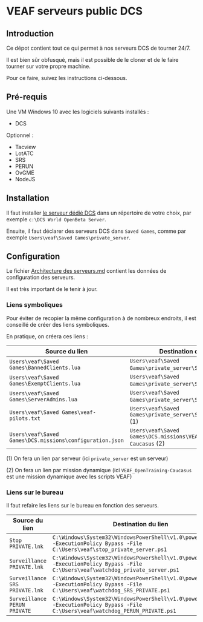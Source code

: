 # VEAF serveurs public DCS

## Introduction

Ce dépot contient tout ce qui permet à nos serveurs DCS de tourner 24/7.

Il est bien sûr obfusqué, mais il est possible de le cloner et de le faire tourner sur votre propre machine.

Pour ce faire, suivez les instructions ci-dessous.

## Pré-requis

Une VM Windows 10 avec les logiciels suivants installés :
- DCS

Optionnel :
- Tacview
- LotATC
- SRS
- PERUN
- OvGME
- NodeJS

## Installation

Il faut installer [le serveur dédié DCS](https://www.digitalcombatsimulator.com/en/downloads/world/server_beta/) dans un répertoire de votre choix, par exemple `c:\DCS World OpenBeta Server`.

Ensuite, il faut déclarer des serveurs DCS dans `Saved Games`, comme par exemple `Users\veaf\Saved Games\private_server`.

## Configuration

Le fichier [Architecture des serveurs.md](Architecture%20des%20serveurs.md) contient les données de configuration des serveurs.

Il est très important de le tenir à jour.

### Liens symboliques

Pour éviter de recopier la même configuration à de nombreux endroits, il est conseillé de créer des liens symboliques.

En pratique, on créera ces liens :

|Source du lien|Destination du lien|
|---|---|
|`Users\veaf\Saved Games\BannedClients.lua`|`Users\veaf\Saved Games\private_server\Slmod` (1)|
|`Users\veaf\Saved Games\ExemptClients.lua`|`Users\veaf\Saved Games\private_server\Slmod` (1)|
|`Users\veaf\Saved Games\ServerAdmins.lua`|`Users\veaf\Saved Games\private_server\Slmod` (1)|
|`Users\veaf\Saved Games\veaf-pilots.txt`|`Users\veaf\Saved Games\private_server\Scripts\Hooks` (1)|
|`Users\veaf\Saved Games\DCS.missions\configuration.json`|`Users\veaf\Saved Games\DCS.missions\VEAF_OpenTraining-Caucasus` (2)|

(1) On fera un lien par serveur (ici `private_server` est un serveur)

(2) On fera un lien par mission dynamique (ici `VEAF_OpenTraining-Caucasus` est une mission dynamique avec les scripts VEAF)

### Liens sur le bureau

Il faut refaire les liens sur le bureau en fonction des serveurs. 

|Source du lien|Destination du lien|
|---|---|
|`Stop PRIVATE.lnk`|`C:\Windows\System32\WindowsPowerShell\v1.0\powershell.exe -ExecutionPolicy Bypass -File C:\Users\veaf\stop_private_server.ps1`|
|`Surveillance PRIVATE.lnk`|`C:\Windows\System32\WindowsPowerShell\v1.0\powershell.exe -ExecutionPolicy Bypass -File C:\Users\veaf\watchdog_private_server.ps1`|
|`Surveillance SRS PRIVATE.lnk`|`C:\Windows\System32\WindowsPowerShell\v1.0\powershell.exe -ExecutionPolicy Bypass -File C:\Users\veaf\watchdog_SRS_PRIVATE.ps1`|
|`Surveillance PERUN PRIVATE`|`C:\Windows\System32\WindowsPowerShell\v1.0\powershell.exe -ExecutionPolicy Bypass -File C:\Users\veaf\watchdog_PERUN_PRIVATE.ps1`|
